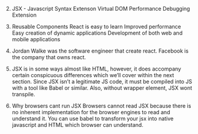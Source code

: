 2.  JSX - Javascript Syntax Extenson
    Virtual DOM
    Performance
    Debugging
    Extension

3.  Reusable Components
    React is easy to learn
    Improved performance
    Easy creation of dynamic applications
    Development of both web and mobile applications

4. Jordan Walke was the software engineer that create react. Facebook is the company that owns react.

5. JSX is in some ways almost like HTML, however, it does accompany certain conspicuous differences which we’ll cover within the next  section. Since JSX isn’t a legitimate JS code, it must be compiled into JS with a tool like Babel or similar.
Also, without wrapper element, JSX wont transpile.


6. Why browsers cant run JSX
Browsers cannot read JSX because there is no inherent implementation for the browser engines to read and understand it. You can use babel to transform your jsx into native javascript and HTML which browser can understand.
